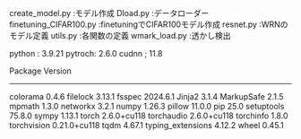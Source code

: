 create_model.py		:モデル作成
Dload.py		:データローダー
finetuning_CIFAR100.py 	:finetuningでCIFAR100モデル作成
resnet.py		:WRNのモデル定義
utils.py		:各関数の定義
wmark_load.py		:透かし検出






python : 3.9.21
pytroch: 2.6.0
cudnn  ; 11.8

Package           Version
----------------- ------------
colorama          0.4.6
filelock          3.13.1
fsspec            2024.6.1
Jinja2            3.1.4
MarkupSafe        2.1.5
mpmath            1.3.0
networkx          3.2.1
numpy             1.26.3
pillow            11.0.0
pip               25.0
setuptools        75.8.0
sympy             1.13.1
torch             2.6.0+cu118
torchaudio        2.6.0+cu118
torchinfo         1.8.0
torchvision       0.21.0+cu118
tqdm              4.67.1
typing_extensions 4.12.2
wheel             0.45.1
